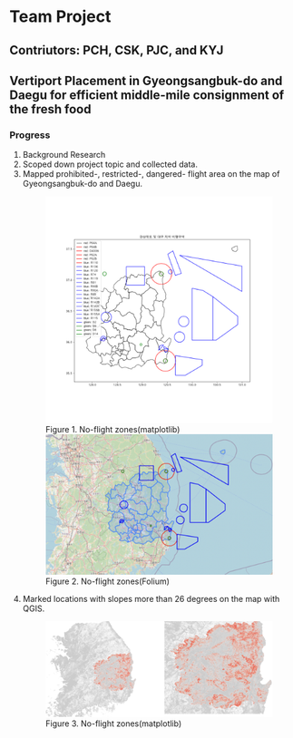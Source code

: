 # Team Project
## Contriutors: PCH, CSK, PJC, and KYJ
## Vertiport Placement in Gyeongsangbuk-do and Daegu for efficient middle-mile consignment of the fresh food

### Progress
1. Background Research
2. Scoped down project topic and collected data.
3. Mapped prohibited-, restricted-, dangered- flight area on the map of Gyeongsangbuk-do and Daegu.
    <figure>
    <img src="no_flight_plt.png" alt="No-flight zones"/>
    <figcaption>Figure 1. No-flight zones(matplotlib)</figcaption>
    <img src="no_flight_folium.png" alt="No-flight zones"/>
    <figcaption>Figure 2. No-flight zones(Folium)</figcaption>
    </figure>
4. Marked locations with slopes more than 26 degrees on the map with QGIS.
    <figure>
    <img src="slope.png" alt="slope > 26"/>
    <figcaption>Figure 3. No-flight zones(matplotlib)</figcaption>
    </figure>
